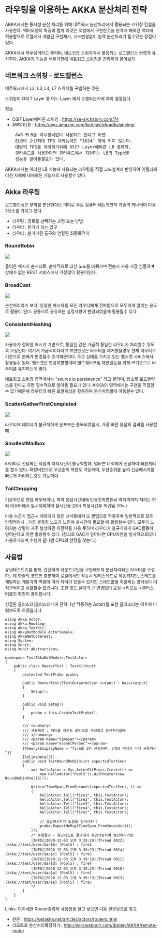 ﻿# 라우팅을 이용하는 AKKA 분산처리 전략

AKKA에서는 동시성 분산 처리를 위해 네트워크 분산처리에서 활용되는
스위칭 컨셉을 사용한다. 
액터모델의 특징과 함께 이것은  로컬에서 구현한것을 원격에 배포된 액터에 적용함으로 
로컬에서 개발된 구현체가, 코드변경없이 원격 분산처리가 될수있는 장점이 있다.

AKKA에서 라우팅이라고 불리며, 네트워크 스위치에서 활용되는 로드밸런스
컨셉과 유사하다. AKKA의 기능을 배우기전에 네트워크 스위칭을 간략하게 알아보자

## 네트워크 스위칭 - 로드밸런스

네트워크에서 L2, L3, L4, L7 스위치를 구별하는 것은 

스위칭이 OSI 7 Layer 중 어느 Layer 에서 수행되는가에 따라 결정된다. 

정보 
- OSI7 Layer에따른 스위칭 :  https://se-sik.tistory.com/74
- AWS ELB -  https://aws.amazon.com/ko/elasticloadbalancing/

<pre>
    AWS-ELB를 아무생각없이 사용하고 있다고 하면 
    ELB의 순간최대 TPS 처리능력은 "1024" 밖에 되지 않는다.
    대량의 TPS를 처리하기위해 OSI7 Layer에따른 LB 종류와, 
    클라우드를 사용한다면 클라우드에서 지원하는 LB의 Type별
    성능을 알아둘필요가 있다.
</pre>


AKKA에서는 이러한 LB 기능에 사용되는 라우팅을 직접 코드설계에 반영하여
어플리케이션 자체에 내재화된 기능으로 사용할수 있다. 

## Akka 라우팅

로드밸런싱은 부하를 분산한다란 의미로 주로 컴퓨터 네트워크의 기술의 하나이며
다음 3요소를 가지고 있다.

- 라우팅 : 경로를 선택하는 과정 또는 방법
- 라우터 : 분기가 되는 입구
- 라우티 : 분기가된 출구와 연결된 최종목적지

### RoundRobin
![](router-roudrobin.png)

 들어온 메시지 순서대로, 순차적으로 대상 노드를 바꿔가며 전송시 사용 가장 심플하며 상태가 없는 REST 서비스에서 가장많이 활용이된다.

### BroadCast
![](router-broadcast.png)

분산처리라기 보다, 동일한 메시지를 모든 라우티에게 전파함으로 모두에게 알리는 용도로 활용이 된다.
공통으로 공유하는 설정사항이 변경되었을때 활용될수 있다.

### ConsistentHashing
![](router-ConsistentHashing.png)


사용자가 정의한 해시키 기반으로, 동일한 값은 가급적 동일한 라우티가 처리할수 있도록 보장된다.
여기서 가급적이다라고 표현한것은 라우티를 제거했을경우 현재 라우티수 기준으로 분배가 변경될수 있기때문이다.
주로 상태를 가지고 있는 웹소켓 서비스에서 활용될수 있다. 웹소켓은 연결지향형이며 핸드쉐이크및
재연결등을 위해 IP기준으로 라우티를 유지하는게 좋다.

네트워크 스위칭 영역에서는 "source ip persistence" 라고 불리며, 웹소켓 로드밸런스를 한다고 하면 필수적으로 알아둘 필요가 있다.
AKKA의 영역에서는 구현을 직접할수 있기때문에 라우티의 빠른 로컬캐싱을 활용하여 분산처리할때 이용될수 있다.


### ScatterGatherFirstCompleted
![](router-ScatterGatherFirstCompleted.png)


라우티에 데이터가 불규칙하게 분포또는 중복되었을시, 가장 빠른 응답의 결과를 사용할때


### SmallestMailbox
![](router-SmallestMailbox.png)


라이티로 전달되는 작업의 처리시간이 불규칙할때, 덜바쁜 녀석에게 전달하여 빠른처리를 할수 있다.
확장버전으로 우선순위 역전도 가능하며, 우선순위를 높여 긴급메시지를 빠르게 처리하는것도 가능하다.

### TailChopping
기본적으로 랜덤 라우터이나, 최적 응답시간내에 반응못하면(5s)
마지막까지 처리는 하되 라우터에서 임시제외하여 쉴시간을 준다( 특정시간후 복귀됨-20s )

다음 누군가 접근시 제외되지 않은 녀석중에서 또 랜덤으로 작동하며
일반적으로 모두 안정적이나 , 가끔 불특정 노드가 느려져 쉴시간이 필요할 때 활용될수 있다.
모두가 느려지는 상황이 자주 발생하면 이전략을 사용 못하며 
라우티가 불규칙하게 GAC활동이 일어난다고 하면 활용할수 있다. (참고로 GAC가 일어나면 CPU자원을 일시적으로많이 사용하게되며,수행이 끝나면 CPU의 안정을 찾는다.)


## 사용법

유닛테스트기를 통해, 간단하게 라운드로빈을 구현해보자
분산처리되는 라우터를 구성하는데 한줄의 코드면 충분하며
로컬에서만 작동시 멀티스레드로 작동되지만, 
스레드를 개발하는 개발자의 역량에 따라 차이가 있을수 있지만
스레드풀을 이용하는 방식보다 더 직관적이고 심플할수 있습니다.
또한 코드 설계의 큰 변경없이 로컬->리모트->클러스터로의 확장이 용이합니다.


싱글톤 클러스터(클러스터내에 단하나만 작동하는 Actor)를 포함 클러스터는 이후에 다뤄보도록 하겠습니다.


    using Akka.Actor;
    using Akka.Routing;
    using Akka.TestKit;
    using AkkaDotModule.ActorSample;
    using AkkaNetCoreTest;
    using System;
    using Xunit;
    using Xunit.Abstractions;

    namespace TestAkkaDotModule.TestActors
    {
        public class RouterTest : TestKitXunit
        {
            protected TestProbe probe;

            public RouterTest(ITestOutputHelper output) : base(output)
            {
                Setup();
            }

            public void Setup()
            {         
                probe = this.CreateTestProbe();
            }

            /// <summary>
            /// 사용목적 : 액터를 라운드 로빈으로 구성하고 분산처리할때
            /// </summary>
            /// <param name="timeSec"></param>
            /// <param name="elemntPerSec"></param>
            [Theory(DisplayName = "fire를 5번 전송하면, 5개의 액터가 각각 균등처리 ")]
            [InlineData(3)]
            public void TestRoundRobbin(int expectedTestSec) 
            {
                var helloActor = Sys.ActorOf(Props.Create(() => 
                    new HelloActor("Pool5")).WithRouter(new RoundRobinPool(5)));

                Within(TimeSpan.FromSeconds(expectedTestSec), () =>
                {                
                    helloActor.Tell("fire1", this.TestActor);
                    helloActor.Tell("fire2", this.TestActor);
                    helloActor.Tell("fire3", this.TestActor);
                    helloActor.Tell("fire4", this.TestActor);
                    helloActor.Tell("fire5", this.TestActor);
                
                    // 응답메시지가 없음을 검사(대기)
                    probe.ExpectNoMsg(TimeSpan.FromSeconds(1));
                });
                /* 수행결과 - 유닛테스트 결과에서 확인가능하며 분산처리가됨 
                [INFO][2020-12-03 오후 3:30:29][Thread 0022][akka://test/user/$a/$b] [Pool5] : fire2
                [INFO][2020-12-03 오후 3:30:29][Thread 0024][akka://test/user/$a/$c] [Pool5] : fire3
                [INFO][2020-12-03 오후 3:30:29][Thread 0011][akka://test/user/$a/$d] [Pool5] : fire4
                [INFO][2020-12-03 오후 3:30:29][Thread 0010][akka://test/user/$a/$a] [Pool5] : fire1
                [INFO][2020-12-03 오후 3:30:29][Thread 0023][akka://test/user/$a/$e] [Pool5] : fire5
                */
            }
        }
    }



Links: 더자세한 Router종류와 사용법을 알고 싶으면 다음 원문링크를 참고
- 원문 : https://getakka.net/articles/actors/routers.html
- 리모트로 분산처리확장하기 : http://wiki.webnori.com/display/AKKA/remote-router
